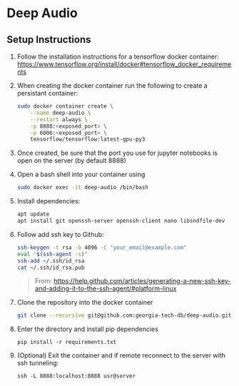 # Deep Audio


## Setup Instructions
1. Follow the installation instructions for a tensorflow docker container: https://www.tensorflow.org/install/docker#tensorflow_docker_requirements
2. When creating the docker container run the following to create a persistant container: 
    ```bash
    sudo docker container create \
        --name deep-audio \
        --restart always \
        -p 8888:<exposed_port> \
        -p 6006:<exposed_port> \
        tensorflow/tensorflow:latest-gpu-py3
    ```
3. Once created, be sure that the port you use for jupyter notebooks is open on the server (by default 8888)
4. Open a bash shell into your container using
    ```bash
    sudo docker exec -it deep-audio /bin/bash
    ```

5. Install dependencies:

    ```bash
    apt update
    apt install git openssh-server openssh-client nano libsndfile-dev
    ```
6. Follow add ssh key to Github:
   
   ```bash
   ssh-keygen -t rsa -b 4096 -C "your_email@example.com"
   eval "$(ssh-agent -s)"
   ssh-add ~/.ssh/id_rsa
   cat ~/.ssh/id_rsa.pub
   ```
   >From:   https://help.github.com/articles/generating-a-new-ssh-key-and-adding-it-to-the-ssh-agent/#platform-linux

7. Clone the repository into the docker container
    ```bash
    git clone --recursive git@github.com:georgia-tech-db/deep-audio.git
    ```

8. Enter the directory and install pip dependencies
    ```
    pip install -r requirements.txt
    ```

9. (Optional) Exit the container and if remote reconnect to the server with ssh tunneling:
    ```
    ssh -L 8888:localhost:8888 usr@server
    ```